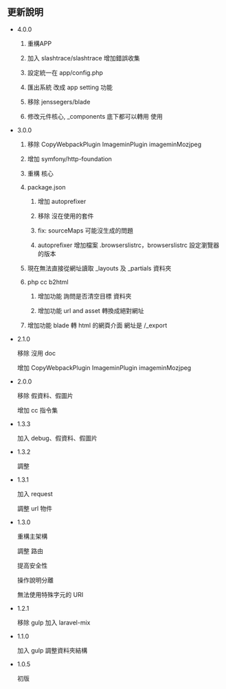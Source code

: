 ## 更新說明 ##

* 4.0.0
    
    1. 重構APP
    
    2. 加入 slashtrace/slashtrace 增加錯誤收集
    
    3. 設定統一在 app/config.php
    
    4. 匯出系統 改成 app setting 功能
    
    5. 移除 jenssegers/blade
    
    6. 修改元件核心, _components 底下都可以轉用 <x-xxx>使用

* 3.0.0
    
    1. 移除 CopyWebpackPlugin ImageminPlugin imageminMozjpeg
    
    2. 增加 symfony/http-foundation
    
    3. 重構 核心
    
    4. package.json
        
        1. 增加 autoprefixer
        
        2. 移除 沒在使用的套件
        
        3. fix: sourceMaps 可能沒生成的問題
        
        4. autoprefixer 增加檔案 .browserslistrc，browserslistrc 設定瀏覽器的版本
        
    5. 現在無法直接從網址讀取 _layouts  及 _partials 資料夾
    
    6. php cc b2html
    
        1. 增加功能 詢問是否清空目標 資料夾
        
        2. 增加功能 url and asset 轉換成絕對網址
        
    7. 增加功能 blade 轉 html 的網頁介面 網址是 /_export

* 2.1.0

    移除 沒用 doc
    
    增加 CopyWebpackPlugin ImageminPlugin imageminMozjpeg

* 2.0.0

    移除 假資料、假圖片
    
    增加 cc 指令集

* 1.3.3

    加入 debug、假資料、假圖片

* 1.3.2

    調整

* 1.3.1

    加入 request
    
    調整 url 物件

* 1.3.0

    重構主架構
   
    調整 路由
    
    提高安全性
    
    操作說明分離
    
    無法使用特殊字元的 URI

* 1.2.1

    移除 gulp 加入 laravel-mix

* 1.1.0

    加入 gulp 調整資料夾結構

* 1.0.5

    初版